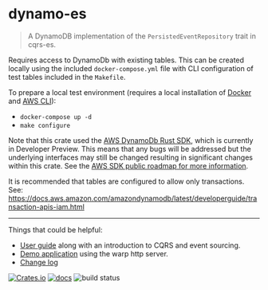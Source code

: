# dynamo-es

> A DynamoDB implementation of the `PersistedEventRepository` trait in cqrs-es.

Requires access to DynamoDb with existing tables. This can be created locally using the included 
`docker-compose.yml` file with CLI configuration of test tables included in the `Makefile`. 

To prepare a local test environment (requires a local installation of 
[Docker](https://www.docker.com/products/docker-desktop) and 
[AWS CLI](https://docs.aws.amazon.com/cli/latest/userguide/cli-chap-welcome.html)):
- `docker-compose up -d`
- `make configure`

Note that this crate used the [AWS DynamoDb Rust SDK](https://aws.amazon.com/sdk-for-rust/), which is currently in 
Developer Preview. This means that any bugs will be addressed but the underlying interfaces may still be changed 
resulting in significant changes within this crate. See the 
[AWS SDK public roadmap for more information](https://github.com/awslabs/aws-sdk-rust/projects/1).

It is recommended that tables are configured to allow only transactions.
See:
https://docs.aws.amazon.com/amazondynamodb/latest/developerguide/transaction-apis-iam.html

---

Things that could be helpful:
- [User guide](https://doc.rust-cqrs.org) along with an introduction to CQRS and event sourcing.
- [Demo application](https://github.com/serverlesstechnology/cqrs-demo) using the warp http server.
- [Change log](https://github.com/serverlesstechnology/cqrs/blob/master/change_log.md)

[![Crates.io](https://img.shields.io/crates/v/dynamo-es)](https://crates.io/crates/dynamo-es)
[![docs](https://img.shields.io/badge/API-docs-blue.svg)](https://docs.rs/dynamo-es)
![build status](https://codebuild.us-west-2.amazonaws.com/badges?uuid=eyJlbmNyeXB0ZWREYXRhIjoiVVUyR0tRbTZmejFBYURoTHdpR3FnSUFqKzFVZE9JNW5haDZhcUFlY2xtREhtaVVJMWsxcWZOeC8zSUR0UWhpaWZMa0ZQSHlEYjg0N2FoU2lwV1FsTXFRPSIsIml2UGFyYW1ldGVyU3BlYyI6IldjUVMzVEpKN1V3aWxXWGUiLCJtYXRlcmlhbFNldFNlcmlhbCI6MX0%3D&branch=master)
